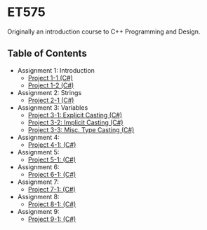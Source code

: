 # ET575
Originally an introduction course to C++ Programming and Design.

## Table of Contents
- Assignment 1: Introduction
  - [Project 1-1 (C#)](https://github.com/tonychuaco/ET575/tree/Assignment1-1)
  - [Project 1-2 (C#)](https://github.com/tonychuaco/ET575/tree/Assignment1-2)
- Assignment 2: Strings
  - [Project 2-1 (C#)](https://github.com/tonychuaco/ET575/tree/Assignment2-1)
- Assignment 3: Variables
  - [Project 3-1: Explicit Casting (C#)](https://github.com/tonychuaco/ET575/tree/Assignment3-1)
  - [Project 3-2: Implicit Casting (C#)](https://github.com/tonychuaco/ET575/tree/Assignment3-2)
  - [Project 3-3: Misc. Type Casting (C#)](https://github.com/tonychuaco/ET575/tree/Assignment3-3)
- Assignment 4:
  - [Project 4-1: (C#)](https://github.com/tonychuaco/ET575/tree/Assignment4-1)
- Assignment 5:
  - [Project 5-1: (C#)](https://github.com/tonychuaco/ET575/tree/Assignment5-1)
- Assignment 6:
  - [Project 6-1: (C#)](https://github.com/tonychuaco/ET575/tree/Assignment6-1)
- Assignment 7:
  - [Project 7-1: (C#)](https://github.com/tonychuaco/ET575/tree/Assignment7-1)
- Assignment 8:
  - [Project 8-1: (C#)](https://github.com/tonychuaco/ET575/tree/Assignment8-1)
- Assignment 9:
  - [Project 9-1: (C#)](https://github.com/tonychuaco/ET575/tree/Assignment9-1)
